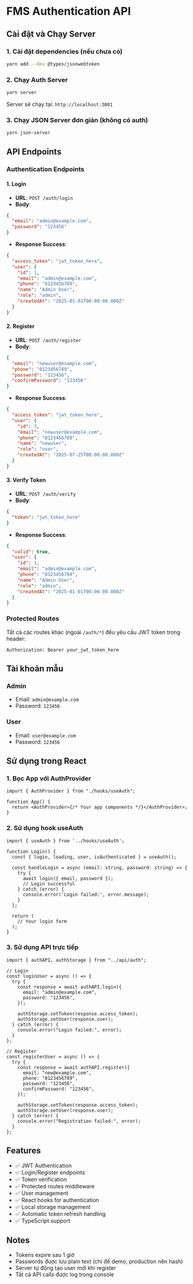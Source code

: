 # FMS Authentication API

## Cài đặt và Chạy Server

### 1. Cài đặt dependencies (nếu chưa có)

```bash
yarn add --dev @types/jsonwebtoken
```

### 2. Chạy Auth Server

```bash
yarn server
```

Server sẽ chạy tại: `http://localhost:3001`

### 3. Chạy JSON Server đơn giản (không có auth)

```bash
yarn json-server
```

## API Endpoints

### Authentication Endpoints

#### 1. Login

- **URL**: `POST /auth/login`
- **Body**:

```json
{
  "email": "admin@example.com",
  "password": "123456"
}
```

- **Response Success**:

```json
{
  "access_token": "jwt_token_here",
  "user": {
    "id": 1,
    "email": "admin@example.com",
    "phone": "0123456789",
    "name": "Admin User",
    "role": "admin",
    "createdAt": "2025-01-01T00:00:00.000Z"
  }
}
```

#### 2. Register

- **URL**: `POST /auth/register`
- **Body**:

```json
{
  "email": "newuser@example.com",
  "phone": "0123456789",
  "password": "123456",
  "confirmPassword": "123456"
}
```

- **Response Success**:

```json
{
  "access_token": "jwt_token_here",
  "user": {
    "id": 3,
    "email": "newuser@example.com",
    "phone": "0123456789",
    "name": "newuser",
    "role": "user",
    "createdAt": "2025-07-25T00:00:00.000Z"
  }
}
```

#### 3. Verify Token

- **URL**: `POST /auth/verify`
- **Body**:

```json
{
  "token": "jwt_token_here"
}
```

- **Response Success**:

```json
{
  "valid": true,
  "user": {
    "id": 1,
    "email": "admin@example.com",
    "phone": "0123456789",
    "name": "Admin User",
    "role": "admin",
    "createdAt": "2025-01-01T00:00:00.000Z"
  }
}
```

### Protected Routes

Tất cả các routes khác (ngoài `/auth/*`) đều yêu cầu JWT token trong header:

```
Authorization: Bearer your_jwt_token_here
```

## Tài khoản mẫu

### Admin

- Email: `admin@example.com`
- Password: `123456`

### User

- Email: `user@example.com`
- Password: `123456`

## Sử dụng trong React

### 1. Bọc App với AuthProvider

```tsx
import { AuthProvider } from "./hooks/useAuth";

function App() {
  return <AuthProvider>{/* Your app components */}</AuthProvider>;
}
```

### 2. Sử dụng hook useAuth

```tsx
import { useAuth } from '../hooks/useAuth';

function Login() {
  const { login, loading, user, isAuthenticated } = useAuth();

  const handleLogin = async (email: string, password: string) => {
    try {
      await login({ email, password });
      // Login successful
    } catch (error) {
      console.error('Login failed:', error.message);
    }
  };

  return (
    // Your login form
  );
}
```

### 3. Sử dụng API trực tiếp

```tsx
import { authAPI, authStorage } from "../api/auth";

// Login
const loginUser = async () => {
  try {
    const response = await authAPI.login({
      email: "admin@example.com",
      password: "123456",
    });

    authStorage.setToken(response.access_token);
    authStorage.setUser(response.user);
  } catch (error) {
    console.error("Login failed:", error);
  }
};

// Register
const registerUser = async () => {
  try {
    const response = await authAPI.register({
      email: "new@example.com",
      phone: "0123456789",
      password: "123456",
      confirmPassword: "123456",
    });

    authStorage.setToken(response.access_token);
    authStorage.setUser(response.user);
  } catch (error) {
    console.error("Registration failed:", error);
  }
};
```

## Features

- ✅ JWT Authentication
- ✅ Login/Register endpoints
- ✅ Token verification
- ✅ Protected routes middleware
- ✅ User management
- ✅ React hooks for authentication
- ✅ Local storage management
- ✅ Automatic token refresh handling
- ✅ TypeScript support

## Notes

- Tokens expire sau 1 giờ
- Passwords được lưu plain text (chỉ để demo, production nên hash)
- Server tự động tạo user mới khi register
- Tất cả API calls được log trong console
